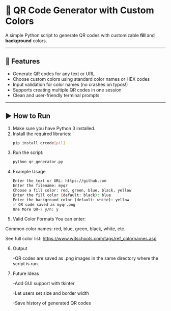 # 🎨 QR Code Generator with Custom Colors

A simple Python script to generate QR codes with customizable **fill** and **background** colors.

---

## 🔧 Features

- Generate QR codes for any text or URL
- Choose custom colors using standard color names or HEX codes
- Input validation for color names (no crashes on typos!)
- Supports creating multiple QR codes in one session
- Clean and user-friendly terminal prompts

---

## ▶️ How to Run

1. Make sure you have Python 3 installed.
2. Install the required libraries:
   ```bash
   pip install qrcode[pil]
   
3. Run the script:
    ```bash
    python qr_generator.py

4. Example Usage
    ```bash
    Enter the text or URL: https://github.com
    Enter the filename: myqr
    Choose a fill color: red, green, blue, black, yellow
    Enter the fill color (default: black): blue
    Enter the background color (default: white): yellow
    ✅ QR code saved as myqr.png
    One More QR-? y/n: y

5. Valid Color Formats
  You can enter:

  Common color names: red, blue, green, black, white, etc.
  
  See full color list: https://www.w3schools.com/tags/ref_colornames.asp

6. Output
   
     -QR codes are saved as .png images in the same directory where the script is run.

7. Future Ideas
   
     -Add GUI support with tkinter
   
     -Let users set size and border width
   
     -Save history of generated QR codes



    
    




